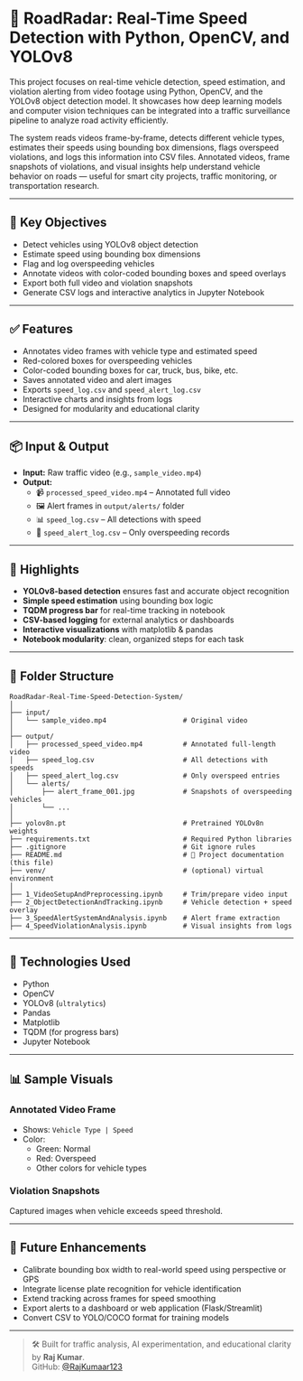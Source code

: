 
# 🚦 RoadRadar: Real-Time Speed Detection with Python, OpenCV, and YOLOv8

This project focuses on real-time vehicle detection, speed estimation, and violation alerting from video footage using Python, OpenCV, and the YOLOv8 object detection model. It showcases how deep learning models and computer vision techniques can be integrated into a traffic surveillance pipeline to analyze road activity efficiently.

The system reads videos frame-by-frame, detects different vehicle types, estimates their speeds using bounding box dimensions, flags overspeed violations, and logs this information into CSV files. Annotated videos, frame snapshots of violations, and visual insights help understand vehicle behavior on roads — useful for smart city projects, traffic monitoring, or transportation research.

---

## 🎯 Key Objectives

- Detect vehicles using YOLOv8 object detection  
- Estimate speed using bounding box dimensions  
- Flag and log overspeeding vehicles  
- Annotate videos with color-coded bounding boxes and speed overlays  
- Export both full video and violation snapshots  
- Generate CSV logs and interactive analytics in Jupyter Notebook  

---

## ✅ Features

- Annotates video frames with vehicle type and estimated speed  
- Red-colored boxes for overspeeding vehicles  
- Color-coded bounding boxes for car, truck, bus, bike, etc.  
- Saves annotated video and alert images  
- Exports `speed_log.csv` and `speed_alert_log.csv`  
- Interactive charts and insights from logs  
- Designed for modularity and educational clarity  

---

## 📦 Input & Output

- **Input:** Raw traffic video (e.g., `sample_video.mp4`)  
- **Output:**
  - 📹 `processed_speed_video.mp4` – Annotated full video  
  - 🖼️ Alert frames in `output/alerts/` folder  
  - 📊 `speed_log.csv` – All detections with speed  
  - 🚨 `speed_alert_log.csv` – Only overspeeding records  

---

## 🚀 Highlights

- **YOLOv8-based detection** ensures fast and accurate object recognition  
- **Simple speed estimation** using bounding box logic  
- **TQDM progress bar** for real-time tracking in notebook  
- **CSV-based logging** for external analytics or dashboards  
- **Interactive visualizations** with matplotlib & pandas  
- **Notebook modularity**: clean, organized steps for each task  

---

## 🧱 Folder Structure

```
RoadRadar-Real-Time-Speed-Detection-System/
│
├── input/
│   └── sample_video.mp4                   # Original video
│
├── output/
│   ├── processed_speed_video.mp4          # Annotated full-length video
│   ├── speed_log.csv                      # All detections with speeds
│   ├── speed_alert_log.csv                # Only overspeed entries
│   └── alerts/
│       ├── alert_frame_001.jpg            # Snapshots of overspeeding vehicles
│       └── ...
│
├── yolov8n.pt                             # Pretrained YOLOv8n weights
├── requirements.txt                       # Required Python libraries
├── .gitignore                             # Git ignore rules
├── README.md                              # 📄 Project documentation (this file)
├── venv/                                  # (optional) virtual environment
│
├── 1_VideoSetupAndPreprocessing.ipynb     # Trim/prepare video input
├── 2_ObjectDetectionAndTracking.ipynb     # Vehicle detection + speed overlay
├── 3_SpeedAlertSystemAndAnalysis.ipynb    # Alert frame extraction
├── 4_SpeedViolationAnalysis.ipynb         # Visual insights from logs
```

---

## 🧰 Technologies Used

- Python  
- OpenCV  
- YOLOv8 (`ultralytics`)  
- Pandas  
- Matplotlib  
- TQDM (for progress bars)  
- Jupyter Notebook  

---

## 📊 Sample Visuals

### Annotated Video Frame  
- Shows: `Vehicle Type | Speed`  
- Color:  
  - Green: Normal  
  - Red: Overspeed  
  - Other colors for vehicle types

### Violation Snapshots  
Captured images when vehicle exceeds speed threshold.

---

## 🔮 Future Enhancements

- Calibrate bounding box width to real-world speed using perspective or GPS  
- Integrate license plate recognition for vehicle identification  
- Extend tracking across frames for speed smoothing  
- Export alerts to a dashboard or web application (Flask/Streamlit)  
- Convert CSV to YOLO/COCO format for training models  

---

> 🛠️ Built for traffic analysis, AI experimentation, and educational clarity by **Raj Kumar**.  
> GitHub: [@RajKumaar123](https://github.com/RajKumaar123)
